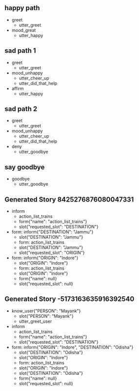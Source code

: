 ## happy path
* greet
  - utter_greet
* mood_great
  - utter_happy

## sad path 1
* greet
  - utter_greet
* mood_unhappy
  - utter_cheer_up
  - utter_did_that_help
* affirm
  - utter_happy

## sad path 2
* greet
  - utter_greet
* mood_unhappy
  - utter_cheer_up
  - utter_did_that_help
* deny
  - utter_goodbye

## say goodbye
* goodbye
  - utter_goodbye
  
## Generated Story 8425276876080047331
* inform
    - action_list_trains
    - form{"name": "action_list_trains"}
    - slot{"requested_slot": "DESTINATION"}
* form: inform{"DESTINATION": "Jammu"}
    - slot{"DESTINATION": "Jammu"}
    - form: action_list_trains
    - slot{"DESTINATION": "Jammu"}
    - slot{"requested_slot": "ORIGIN"}
* form: inform{"ORIGIN": "Indore"}
    - slot{"ORIGIN": "Indore"}
    - form: action_list_trains
    - slot{"ORIGIN": "Indore"}
    - form{"name": null}
    - slot{"requested_slot": null}

## Generated Story -5173163635916392540
* know_user{"PERSON": "Mayank"}
    - slot{"PERSON": "Mayank"}
    - utter_greet_user
* inform
    - action_list_trains
    - form{"name": "action_list_trains"}
    - slot{"requested_slot": "DESTINATION"}
* form: inform{"ORIGIN": "Indore", "DESTINATION": "Odisha"}
    - slot{"DESTINATION": "Odisha"}
    - slot{"ORIGIN": "Indore"}
    - form: action_list_trains
    - slot{"ORIGIN": "Indore"}
    - slot{"DESTINATION": "Odisha"}
    - form{"name": null}
    - slot{"requested_slot": null}
